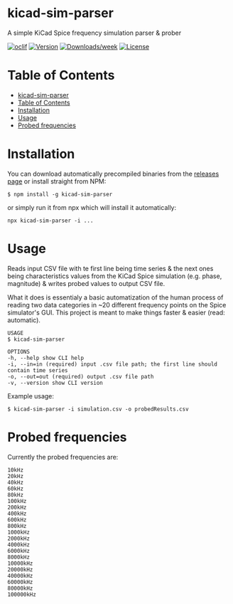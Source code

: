 # kicad-sim-parser

A simple KiCad Spice frequency simulation parser &amp; prober

[![oclif](https://img.shields.io/badge/cli-oclif-brightgreen.svg)](https://oclif.io)
[![Version](https://img.shields.io/npm/v/kicad-sim-parser.svg)](https://npmjs.org/package/kicad-sim-parser)
[![Downloads/week](https://img.shields.io/npm/dw/kicad-sim-parser.svg)](https://npmjs.org/package/kicad-sim-parser)
[![License](https://img.shields.io/npm/l/kicad-sim-parser.svg)](https://github.com/artus9033/kicad-sim-parser/blob/master/package.json)

# Table of Contents

- [kicad-sim-parser](#kicad-sim-parser)
- [Table of Contents](#table-of-contents)
- [Installation](#installation)
- [Usage](#usage)
- [Probed frequencies](#probed-frequencies)

# Installation

You can download automatically precompiled binaries from the [releases page](https://github.com/artus9033/kicad-sim-parser/releases) or install straight from NPM:

```sh-session
$ npm install -g kicad-sim-parser
```

or simply run it from npx which will install it automatically:

```sh-session
npx kicad-sim-parser -i ...
```

# Usage

Reads input CSV file with te first line being time series & the next ones being characteristics values from the KiCad Spice simulation (e.g. phase, magnitude) & writes probed values to output CSV file.

What it does is essentialy a basic automatization of the human process of reading two data categories in ~20 different frequency points on the Spice simulator's GUI.
This project is meant to make things faster & easier (read: automatic).

```sh-session
USAGE
$ kicad-sim-parser

OPTIONS
-h, --help show CLI help
-i, --in=in (required) input .csv file path; the first line should contain time series
-o, --out=out (required) output .csv file path
-v, --version show CLI version
```

Example usage:

```sh-session
$ kicad-sim-parser -i simulation.csv -o probedResults.csv
```

# Probed frequencies

Currently the probed frequencies are:

```
10kHz
20kHz
40kHz
60kHz
80kHz
100kHz
200kHz
400kHz
600kHz
800kHz
1000kHz
2000kHz
4000kHz
6000kHz
8000kHz
10000kHz
20000kHz
40000kHz
60000kHz
80000kHz
100000kHz
```
